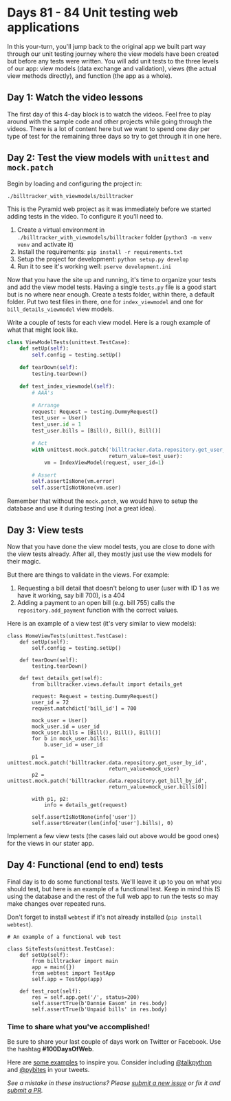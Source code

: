 # Days 81 - 84 Unit testing web applications

In this your-turn, you'll jump back to the original app we built part way through our unit testing journey where the view models have been created but before any tests were written. You will add unit tests to the three levels of our app: view models (data exchange and validation), views (the actual view methods directly), and function (the app as a whole).

## Day 1: Watch the video lessons

The first day of this 4-day block is to watch the videos. Feel free to play around with the sample code and other projects while going through the videos. There is a lot of content here but we want to spend one day per type of test for the remaining three days so try to get through it in one here.

## Day 2: Test the view models with `unittest` and `mock.patch` 

Begin by loading and configuring the project in:

```
./billtracker_with_viewmodels/billtracker
```

This is the Pyramid web project as it was immediately before we started adding tests in the video. To configure it you'll need to.

1. Create a virtual environment in `./billtracker_with_viewmodels/billtracker` folder (`python3 -m venv venv` and activate it)
2. Install the requirements: `pip install -r requirements.txt`
3. Setup the project for development: `python setup.py develop`
4. Run it to see it's working well: `pserve development.ini`

Now that you have the site up and running, it's time to organize your tests and add the view model tests. Having a single `tests.py` file is a good start but is no where near enough. Create a tests folder, within there, a default folder. Put two test files in there, one for `index_viewmodel` and one for `bill_details_viewmodel` view models.

Write a couple of tests for each view model. Here is a rough example of what that might look like.

```python
class ViewModelTests(unittest.TestCase):
    def setUp(self):
        self.config = testing.setUp()

    def tearDown(self):
        testing.tearDown()

    def test_index_viewmodel(self):
        # AAA's

        # Arrange
        request: Request = testing.DummyRequest()
        test_user = User()
        test_user.id = 1
        test_user.bills = [Bill(), Bill(), Bill()]

        # Act
        with unittest.mock.patch('billtracker.data.repository.get_user_by_id',
                                 return_value=test_user):
            vm = IndexViewModel(request, user_id=1)

        # Assert
        self.assertIsNone(vm.error)
        self.assertIsNotNone(vm.user)
```

Remember that without the `mock.patch`, we would have to setup the database and use it during testing (not a great idea).

## Day 3: View tests

Now that you have done the view model tests, you are close to done with the view tests already. After all, they mostly just use the view models for their magic. 

But there are things to validate in the views. For example:

1. Requesting a bill detail that doesn't belong to user (user with ID 1 as we have it working, say bill 700), is a 404
2. Adding a payment to an open bill (e.g. bill 755) calls the `repository.add_payment` function with the correct values.

Here is an example of a view test (it's very similar to view models):


```
class HomeViewTests(unittest.TestCase):
    def setUp(self):
        self.config = testing.setUp()

    def tearDown(self):
        testing.tearDown()

    def test_details_get(self):
        from billtracker.views.default import details_get

        request: Request = testing.DummyRequest()
        user_id = 72
        request.matchdict['bill_id'] = 700

        mock_user = User()
        mock_user.id = user_id
        mock_user.bills = [Bill(), Bill(), Bill()]
        for b in mock_user.bills:
            b.user_id = user_id

        p1 = unittest.mock.patch('billtracker.data.repository.get_user_by_id',
                                 return_value=mock_user)
        p2 = unittest.mock.patch('billtracker.data.repository.get_bill_by_id',
                                 return_value=mock_user.bills[0])

        with p1, p2:
            info = details_get(request)

        self.assertIsNotNone(info['user'])
        self.assertGreater(len(info['user'].bills), 0)
```

Implement a few view tests (the cases laid out above would be good ones) for the views in our stater app.

## Day 4: Functional (end to end) tests

Final day is to do some functional tests. We'll leave it up to you on what you should test, but here is an example of a functional test. Keep in mind this IS using the database and the rest of the full web app to run the tests so may make changes over repeated runs.

Don't forget to install `webtest` if it's not already installed (`pip install webtest`).

```
# An example of a functional web test

class SiteTests(unittest.TestCase):
    def setUp(self):
        from billtracker import main
        app = main({})
        from webtest import TestApp
        self.app = TestApp(app)

    def test_root(self):
        res = self.app.get('/', status=200)
        self.assertTrue(b'Dannie Easom' in res.body)
        self.assertTrue(b'Unpaid bills' in res.body)
```

### Time to share what you've accomplished!

Be sure to share your last couple of days work on Twitter or Facebook. Use the hashtag **#100DaysOfWeb**. 

Here are [some examples](https://twitter.com/search?q=%23100DaysOfCode) to inspire you. Consider including [@talkpython](https://twitter.com/talkpython) and [@pybites](https://twitter.com/pybites) in your tweets.

*See a mistake in these instructions? Please [submit a new issue](https://github.com/talkpython/100daysofweb-with-python-course/issues) or fix it and [submit a PR](https://github.com/talkpython/100daysofweb-with-python-course/pulls).*
